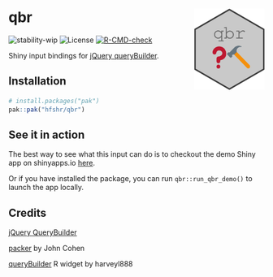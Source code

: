 qbr <img src='_media/hex-qbr.png' align="right" height="160" />
==================================

![stability-wip](https://img.shields.io/badge/stability-work_in_progress-lightgrey.svg)
![License](https://img.shields.io/badge/license-MIT-green?style=flat-square)
[![R-CMD-check](https://github.com/hfshr/qbr/workflows/R-CMD-check/badge.svg)](https://github.com/hfshr/qbr/actions)

Shiny input bindings for [jQuery queryBuilder](https://querybuilder.js.org/index.html).

## Installation

```r
# install.packages("pak")
pak::pak("hfshr/qbr")

```
## See it in action

The best way to see what this input can do is to checkout the demo Shiny app on shinyapps.io [here](https://harryfish.shinyapps.io/qbr_demo).

Or if you have installed the package, you can run `qbr::run_qbr_demo()` to launch the app locally.

## Credits

[jQuery QueryBuilder](https://querybuilder.js.org/)

[packer](https://github.com/JohnCoene/packer) by John Cohen

[queryBuilder](https://github.com/harveyl888/queryBuilder) R widget by harveyl888
